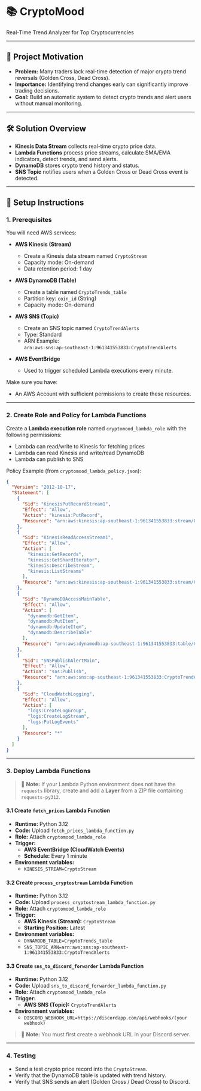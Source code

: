 # 📚 CryptoMood
Real-Time Trend Analyzer for Top Cryptocurrencies

---

## 🚀 Project Motivation

- **Problem:** Many traders lack real-time detection of major crypto trend reversals (Golden Cross, Dead Cross).
- **Importance:** Identifying trend changes early can significantly improve trading decisions.
- **Goal:** Build an automatic system to detect crypto trends and alert users without manual monitoring.

---

## 🛠️ Solution Overview

- **Kinesis Data Stream** collects real-time crypto price data.
- **Lambda Functions** process price streams, calculate SMA/EMA indicators, detect trends, and send alerts.
- **DynamoDB** stores crypto trend history and status.
- **SNS Topic** notifies users when a Golden Cross or Dead Cross event is detected.

---

## 🧰 Setup Instructions

### 1. Prerequisites

You will need AWS services:

- **AWS Kinesis (Stream)**
  - Create a Kinesis data stream named `CryptoStream`
  - Capacity mode: On-demand
  - Data retention period: 1 day

- **AWS DynamoDB (Table)**
  - Create a table named `CryptoTrends_table`
  - Partition key: `coin_id` (String)
  - Capacity mode: On-demand

- **AWS SNS (Topic)**
  - Create an SNS topic named `CryptoTrendAlerts`
  - Type: Standard
  - ARN Example:  
    `arn:aws:sns:ap-southeast-1:961341553833:CryptoTrendAlerts`

- **AWS EventBridge**
  - Used to trigger scheduled Lambda executions every minute.

Make sure you have:
- An AWS Account with sufficient permissions to create these resources.

---

### 2. Create Role and Policy for Lambda Functions

Create a **Lambda execution role** named `cryptomood_lambda_role` with the following permissions:

- Lambda can read/write to Kinesis for fetching prices
- Lambda can read Kinesis and write/read DynamoDB
- Lambda can publish to SNS

Policy Example (from `cryptomood_lambda_policy.json`):

```json
{
  "Version": "2012-10-17",
  "Statement": [
    {
      "Sid": "KinesisPutRecordStream1",
      "Effect": "Allow",
      "Action": "kinesis:PutRecord",
      "Resource": "arn:aws:kinesis:ap-southeast-1:961341553833:stream/CryptoStream"
    },
    {
      "Sid": "KinesisReadAccessStream1",
      "Effect": "Allow",
      "Action": [
        "kinesis:GetRecords",
        "kinesis:GetShardIterator",
        "kinesis:DescribeStream",
        "kinesis:ListStreams"
      ],
      "Resource": "arn:aws:kinesis:ap-southeast-1:961341553833:stream/CryptoStream"
    },
    {
      "Sid": "DynamoDBAccessMainTable",
      "Effect": "Allow",
      "Action": [
        "dynamodb:GetItem",
        "dynamodb:PutItem",
        "dynamodb:UpdateItem",
        "dynamodb:DescribeTable"
      ],
      "Resource": "arn:aws:dynamodb:ap-southeast-1:961341553833:table/CryptoTrends_table"
    },
    {
      "Sid": "SNSPublishAlertMain",
      "Effect": "Allow",
      "Action": "sns:Publish",
      "Resource": "arn:aws:sns:ap-southeast-1:961341553833:CryptoTrendAlerts"
    },
    {
      "Sid": "CloudWatchLogging",
      "Effect": "Allow",
      "Action": [
        "logs:CreateLogGroup",
        "logs:CreateLogStream",
        "logs:PutLogEvents"
      ],
      "Resource": "*"
    }
  ]
}
```

---

### 3. Deploy Lambda Functions

> 📢 **Note:** If your Lambda Python environment does not have the `requests` library, create and add a **Layer** from a ZIP file containing `requests-py312`.

#### 3.1 Create `fetch_prices` Lambda Function

- **Runtime:** Python 3.12
- **Code:** Upload `fetch_prices_lambda_function.py`
- **Role:** Attach `cryptomood_lambda_role`
- **Trigger:**  
  - **AWS EventBridge (CloudWatch Events)**  
  - **Schedule:** Every 1 minute
- **Environment variables:**
  - `KINESIS_STREAM=CryptoStream`

#### 3.2 Create `process_cryptostream` Lambda Function

- **Runtime:** Python 3.12
- **Code:** Upload `process_cryptostream_lambda_function.py`
- **Role:** Attach `cryptomood_lambda_role`
- **Trigger:**  
  - **AWS Kinesis (Stream):** `CryptoStream`
  - **Starting Position:** Latest
- **Environment variables:**
  - `DYNAMODB_TABLE=CryptoTrends_table`
  - `SNS_TOPIC_ARN=arn:aws:sns:ap-southeast-1:961341553833:CryptoTrendAlerts`

#### 3.3 Create `sns_to_discord_forwarder` Lambda Function

- **Runtime:** Python 3.12
- **Code:** Upload `sns_to_discord_forwarder_lambda_function.py`
- **Role:** Attach `cryptomood_lambda_role`
- **Trigger:**  
  - **AWS SNS (Topic):** `CryptoTrendAlerts`
- **Environment variables:**
  - `DISCORD_WEBHOOK_URL=https://discordapp.com/api/webhooks/(your webhook)`

> 📢 **Note:** You must first create a webhook URL in your Discord server.

---

### 4. Testing

- Send a test crypto price record into the `CryptoStream`.
- Verify that the DynamoDB table is updated with trend history.
- Verify that SNS sends an alert (Golden Cross / Dead Cross) to Discord.






